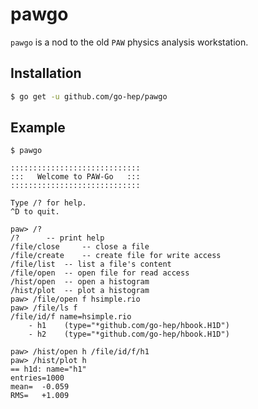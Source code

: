 pawgo
=====

`pawgo` is a nod to the old `PAW` physics analysis workstation.

## Installation

```sh
$ go get -u github.com/go-hep/pawgo
```

## Example

```
$ pawgo

:::::::::::::::::::::::::::::
:::   Welcome to PAW-Go   :::
:::::::::::::::::::::::::::::

Type /? for help.
^D to quit.

paw> /?
/? 		-- print help
/file/close 	-- close a file
/file/create 	-- create file for write access
/file/list 	-- list a file's content
/file/open 	-- open file for read access
/hist/open 	-- open a histogram
/hist/plot 	-- plot a histogram
paw> /file/open f hsimple.rio
paw> /file/ls f
/file/id/f name=hsimple.rio
 	- h1	(type="*github.com/go-hep/hbook.H1D")
 	- h2	(type="*github.com/go-hep/hbook.H1D")

paw> /hist/open h /file/id/f/h1
paw> /hist/plot h
== h1d: name="h1"
entries=1000
mean=  -0.059
RMS=   +1.009
```
